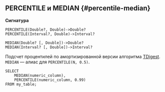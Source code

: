 ## PERCENTILE и MEDIAN {#percentile-median}

**Сигнатура**
```
PERCENTILE(Double?, Double)->Double?
PERCENTILE(Interval?, Double)->Interval?

MEDIAN(Double? [, Double])->Double?
MEDIAN(Interval? [, Double])->Interval?
```

Подсчет процентилей по амортизированной версии алгоритма [TDigest](https://github.com/tdunning/t-digest). `MEDIAN` — алиас для `PERCENTILE(N, 0.5)`.

``` yql
SELECT
    MEDIAN(numeric_column),
    PERCENTILE(numeric_column, 0.99)
FROM my_table;
```

